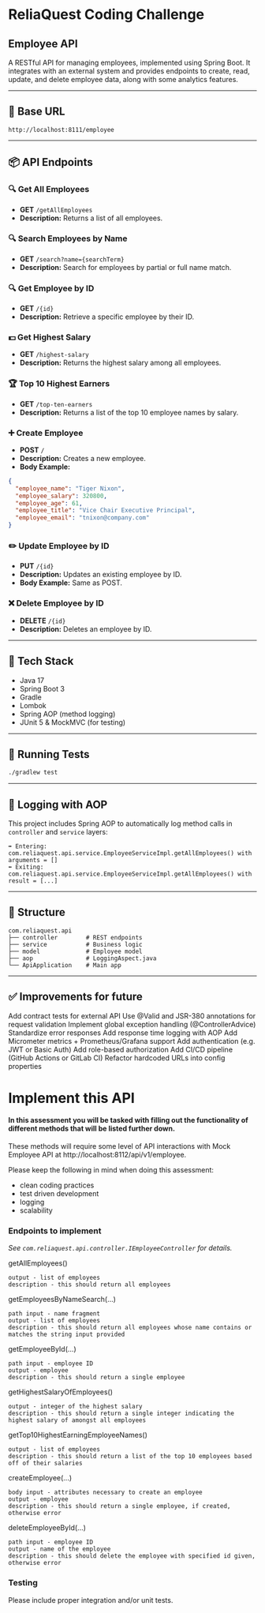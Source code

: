 # ReliaQuest Coding Challenge

## Employee API

A RESTful API for managing employees, implemented using Spring Boot. It integrates with an external system and provides endpoints to create, read, update, and delete employee data, along with some analytics features.

---

## 🚀 Base URL

```
http://localhost:8111/employee
```

---

## 📦 API Endpoints

### 🔍 Get All Employees

- **GET** `/getAllEmployees`
- **Description:** Returns a list of all employees.

### 🔍 Search Employees by Name

- **GET** `/search?name={searchTerm}`
- **Description:** Search for employees by partial or full name match.

### 🔍 Get Employee by ID

- **GET** `/{id}`
- **Description:** Retrieve a specific employee by their ID.

### 💵 Get Highest Salary

- **GET** `/highest-salary`
- **Description:** Returns the highest salary among all employees.

### 🏆 Top 10 Highest Earners

- **GET** `/top-ten-earners`
- **Description:** Returns a list of the top 10 employee names by salary.

### ➕ Create Employee

- **POST** `/`
- **Description:** Creates a new employee.
- **Body Example:**

```json
{
  "employee_name": "Tiger Nixon",
  "employee_salary": 320800,
  "employee_age": 61,
  "employee_title": "Vice Chair Executive Principal",
  "employee_email": "tnixon@company.com"
}
```

### ✏️ Update Employee by ID

- **PUT** `/{id}`
- **Description:** Updates an existing employee by ID.
- **Body Example:** Same as POST.

### ❌ Delete Employee by ID

- **DELETE** `/{id}`
- **Description:** Deletes an employee by ID.

---

## 🔧 Tech Stack

- Java 17
- Spring Boot 3
- Gradle
- Lombok
- Spring AOP (method logging)
- JUnit 5 & MockMVC (for testing)

---

## 🧪 Running Tests

```bash
./gradlew test
```

---

## 📜 Logging with AOP

This project includes Spring AOP to automatically log method calls in `controller` and `service` layers:

```
➡️ Entering: com.reliaquest.api.service.EmployeeServiceImpl.getAllEmployees() with arguments = []
⬅️ Exiting: com.reliaquest.api.service.EmployeeServiceImpl.getAllEmployees() with result = [...]
```

---

## 📁 Structure

```
com.reliaquest.api
├── controller        # REST endpoints
├── service           # Business logic
├── model             # Employee model
├── aop               # LoggingAspect.java
└── ApiApplication    # Main app
```

---

## ✅ Improvements for future
Add contract tests for external API
Use @Valid and JSR-380 annotations for request validation
Implement global exception handling (@ControllerAdvice)
Standardize error responses
Add response time logging with AOP
Add Micrometer metrics + Prometheus/Grafana support
Add authentication (e.g. JWT or Basic Auth)
Add role-based authorization
Add CI/CD pipeline (GitHub Actions or GitLab CI)
Refactor hardcoded URLs into config properties

# Implement this API

#### In this assessment you will be tasked with filling out the functionality of different methods that will be listed further down.

These methods will require some level of API interactions with Mock Employee API at http://localhost:8112/api/v1/employee.

Please keep the following in mind when doing this assessment:
* clean coding practices
* test driven development
* logging
* scalability

### Endpoints to implement

_See `com.reliaquest.api.controller.IEmployeeController` for details._

getAllEmployees()

    output - list of employees
    description - this should return all employees

getEmployeesByNameSearch(...)

    path input - name fragment
    output - list of employees
    description - this should return all employees whose name contains or matches the string input provided

getEmployeeById(...)

    path input - employee ID
    output - employee
    description - this should return a single employee

getHighestSalaryOfEmployees()

    output - integer of the highest salary
    description - this should return a single integer indicating the highest salary of amongst all employees

getTop10HighestEarningEmployeeNames()

    output - list of employees
    description - this should return a list of the top 10 employees based off of their salaries

createEmployee(...)

    body input - attributes necessary to create an employee
    output - employee
    description - this should return a single employee, if created, otherwise error

deleteEmployeeById(...)

    path input - employee ID
    output - name of the employee
    description - this should delete the employee with specified id given, otherwise error

### Testing
Please include proper integration and/or unit tests.
